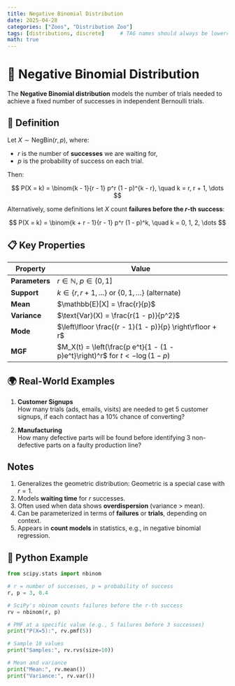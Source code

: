 ```yaml
---
title: Negative Binomial Distribution
date: 2025-04-28
categories: ["Zoos", "Distribution Zoo"]
tags: [distributions, discrete]     # TAG names should always be lowercase
math: true
---
```


# 🎯 Negative Binomial Distribution

The **Negative Binomial distribution** models the number of trials needed to achieve a fixed number of successes in independent Bernoulli trials.

## 📌 Definition

Let $X \sim \text{NegBin}(r, p)$, where:

- $r$ is the number of **successes** we are waiting for,
- $p$ is the probability of success on each trial.

Then:

$$
P(X = k) = \binom{k - 1}{r - 1} p^r (1 - p)^{k - r}, \quad k = r, r + 1, \dots
$$

Alternatively, some definitions let $X$ count **failures before the $r$-th success**:

$$
P(X = k) = \binom{k + r - 1}{r - 1} p^r (1 - p)^k, \quad k = 0, 1, 2, \dots
$$

## 📋 Key Properties

| Property             | Value                                                        |
|----------------------|---------------------------------------------------------------|
| **Parameters**       | $r \in \mathbb{N}$, $p \in (0, 1]$                            |
| **Support**          | $k \in \{r, r + 1, \dots\}$ or $\{0, 1, \dots\}$ (alternate)  |
| **Mean**             | $\mathbb{E}[X] = \frac{r}{p}$                                 |
| **Variance**         | $\text{Var}(X) = \frac{r(1 - p)}{p^2}$                        |
| **Mode**             | $\left\lfloor \frac{(r - 1)(1 - p)}{p} \right\rfloor + r$     |
| **MGF**              | $M_X(t) = \left(\frac{p e^t}{1 - (1 - p)e^t}\right)^r$ for $t < -\log(1 - p)$ |

## 🌍 Real-World Examples

1. **Customer Signups**  
   How many trials (ads, emails, visits) are needed to get 5 customer signups, if each contact has a 10% chance of converting?

2. **Manufacturing**  
   How many defective parts will be found before identifying 3 non-defective parts on a faulty production line?

## Notes

1. Generalizes the geometric distribution: Geometric is a special case with $r = 1$.
2. Models **waiting time** for $r$ successes.
3. Often used when data shows **overdispersion** (variance > mean).
4. Can be parameterized in terms of **failures** or **trials**, depending on context.
5. Appears in **count models** in statistics, e.g., in negative binomial regression.

## 🐍 Python Example

```python
from scipy.stats import nbinom

# r = number of successes, p = probability of success
r, p = 3, 0.4

# SciPy's nbinom counts failures before the r-th success
rv = nbinom(r, p)

# PMF at a specific value (e.g., 5 failures before 3 successes)
print("P(X=5):", rv.pmf(5))

# Sample 10 values
print("Samples:", rv.rvs(size=10))

# Mean and variance
print("Mean:", rv.mean())
print("Variance:", rv.var())
```